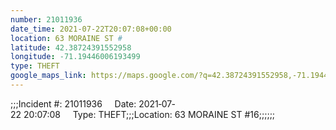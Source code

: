 ```yaml
---
number: 21011936
date_time: 2021-07-22T20:07:08+00:00
location: 63 MORAINE ST #
latitude: 42.38724391552958
longitude: -71.19446006193499
type: THEFT
google_maps_link: https://maps.google.com/?q=42.38724391552958,-71.19446006193499
---
```


;;;Incident #: 21011936     Date: 2021‐07‐22 20:07:08     Type: THEFT;;;Location: 63 MORAINE ST #16;;;;;;
